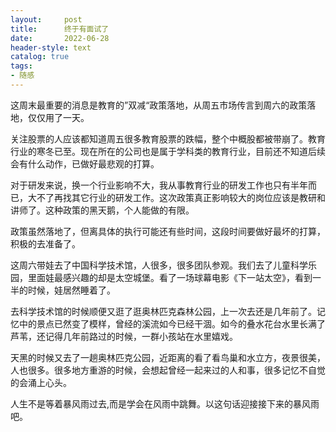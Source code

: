```yaml
---
layout:     post
title:      终于有面试了
date:       2022-06-28
header-style: text
catalog: true
tags:
- 随感
---
```


这周末最重要的消息是教育的”双减“政策落地，从周五市场传言到周六的政策落地，仅仅用了一天。

关注股票的人应该都知道周五很多教育股票的跌幅，整个中概股都被带崩了。教育行业的寒冬已至。现在所在的公司也是属于学科类的教育行业，目前还不知道后续会有什么动作，已做好最悲观的打算。

对于研发来说，换一个行业影响不大，我从事教育行业的研发工作也只有半年而已，大不了再找其它行业的研发工作。这次政策真正影响较大的岗位应该是教研和讲师了。这种政策的黑天鹅，个人能做的有限。

政策虽然落地了，但离具体的执行可能还有些时间，这段时间要做好最坏的打算，积极的去准备了。

这周六带娃去了中国科学技术馆，人很多，很多团队参观。我们去了儿童科学乐园，里面娃最感兴趣的却是太空城堡。看了一场球幕电影《下一站太空》，看到一半的时候，娃居然睡着了。

去科学技术馆的时候顺便又逛了逛奥林匹克森林公园，上一次去还是几年前了。记忆中的景点已然变了模样，曾经的溪流如今已经干涸。如今的叠水花台水里长满了芦苇，还记得几年前路过的时候，一群小孩站在水里嬉戏。

天黑的时候又去了一趟奥林匹克公园，近距离的看了看鸟巢和水立方，夜景很美，人也很多。很多地方重游的时候，会想起曾经一起来过的人和事，很多记忆不自觉的会涌上心头。

人生不是等着暴风雨过去,而是学会在风雨中跳舞。以这句话迎接接下来的暴风雨吧。
